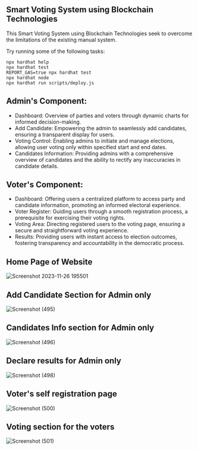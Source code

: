  ## Smart Voting System using Blockchain Technologies             
 
This Smart Voting System using Blockchain Technologies seek to overcome the limitations of the existing manual system.            
 
Try running some of the following tasks: 

```shell
npx hardhat help
npx hardhat test
REPORT_GAS=true npx hardhat test
npx hardhat node
npx hardhat run scripts/deploy.js
```

## Admin's Component:
- Dashboard:  Overview of parties and voters through dynamic charts for informed decision-making.
- Add Candidate: Empowering the admin to seamlessly add candidates, ensuring a transparent display for users.
- Voting Control: Enabling admins to initiate and manage elections, allowing user voting only within specified start and end dates.
- Candidates Information: Providing admins with a comprehensive overview of candidates and the ability to rectify any inaccuracies in candidate details.

## Voter's Component:
- Dashboard: Offering users a centralized platform to access party and candidate information, promoting an informed electoral experience.
- Voter Register: Guiding users through a smooth registration process, a prerequisite for exercising their voting rights.
- Voting Area: Directing registered users to the voting page, ensuring a secure and straightforward voting experience.
- Results: Providing users with instant access to election outcomes, fostering transparency and accountability in the democratic process.

## Home Page of Website
![Screenshot 2023-11-26 195501](https://github.com/abhishekdasz/Blockchain-Voting-dapp/assets/87275238/a1250c37-6b00-47d3-b4b7-f52d901be446)

## Add Candidate Section for Admin only 
![Screenshot (495)](https://github.com/abhishekdasz/Blockchain-Voting-dapp/assets/87275238/2d394d6a-db6a-4d0d-b068-bbf4e9ca0c0f)

## Candidates Info section for Admin only
![Screenshot (496)](https://github.com/abhishekdasz/Blockchain-Voting-dapp/assets/87275238/f8907e9b-47c7-4a1c-9953-b690d26874f4)

## Declare results for Admin only
![Screenshot (498)](https://github.com/abhishekdasz/Blockchain-Voting-dapp/assets/87275238/b350dba0-db70-45da-b4b1-25226041c8d1)

## Voter's self registration page
![Screenshot (500)](https://github.com/abhishekdasz/Blockchain-Voting-dapp/assets/87275238/7b32da0b-2eac-4ea0-bd6c-fa94a63c3154)

## Voting section for the voters
![Screenshot (501)](https://github.com/abhishekdasz/Blockchain-Voting-dapp/assets/87275238/b448a62e-3a72-4ac8-b935-63a1e71572ee)


